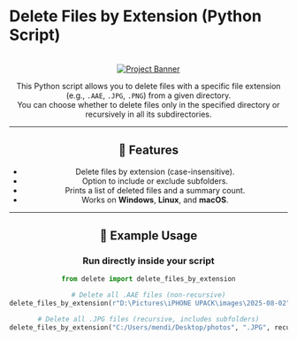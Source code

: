 # Delete Files by Extension (Python Script)
<div align="center">
  <br />
    <a href="https://github.com/senethmendis/delete_any_file_using_types/blob/main/dp.png" target="_blank">
      <img src="public/readme/hero.png" alt="Project Banner">
    </a>
  <br />
  <div/>




This Python script allows you to delete files with a specific file extension (e.g., `.AAE`, `.JPG`, `.PNG`) from a given directory.  
You can choose whether to delete files only in the specified directory or recursively in all its subdirectories.

---

## 🚀 Features
- Delete files by extension (case-insensitive).
- Option to include or exclude subfolders.
- Prints a list of deleted files and a summary count.
- Works on **Windows**, **Linux**, and **macOS**.

---

## 📂 Example Usage

### Run directly inside your script
```python
from delete import delete_files_by_extension

# Delete all .AAE files (non-recursive)
delete_files_by_extension(r"D:\Pictures\iPHONE UPACK\images\2025-08-02", ".AAE", recursive=False)

# Delete all .JPG files (recursive, includes subfolders)
delete_files_by_extension("C:/Users/mendi/Desktop/photos", ".JPG", recursive=True)
